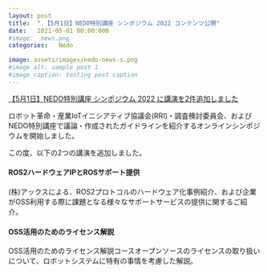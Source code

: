 ```yaml
---
layout: post
title:  " 【5月1日】NEDO特別講座 シンポジウム 2022 コンテンツ公開"
date:   2021-05-01 00:00:000
#image:  news.png
categories:   Nedo

image: assets/images/nedo-news-s.png
#image_alt: sample post 1
#image_caption: testing post caption
---
```




[【5月1日】NEDO特別講座 シンポジウム 2022 に講演を2件追加しました](/symposium2022/)

ロボット革命・産業IoTイニシアティブ協議会(RRI)・調査検討委員会、およびNEDO特別講座で議論・作成されたガイドラインを紹介するオンラインシンポジウムを開始しました。

この度、以下の2つの講演を追加しました。

#### ROS2ハードウェアIPとROSサポート提供
(株)アックスによる、ROS2プロトコルのハードウェア化事例紹介、および企業がOSS利用する際に課題となる様々なサポートサービスの提供に関するご紹介。

#### OSS活用のためのライセンス解説
OSS活用のためのライセンス解説コースオープンソースのライセンスの取り扱いについて、ロボットシステムに特有の事情を考慮した解説。
